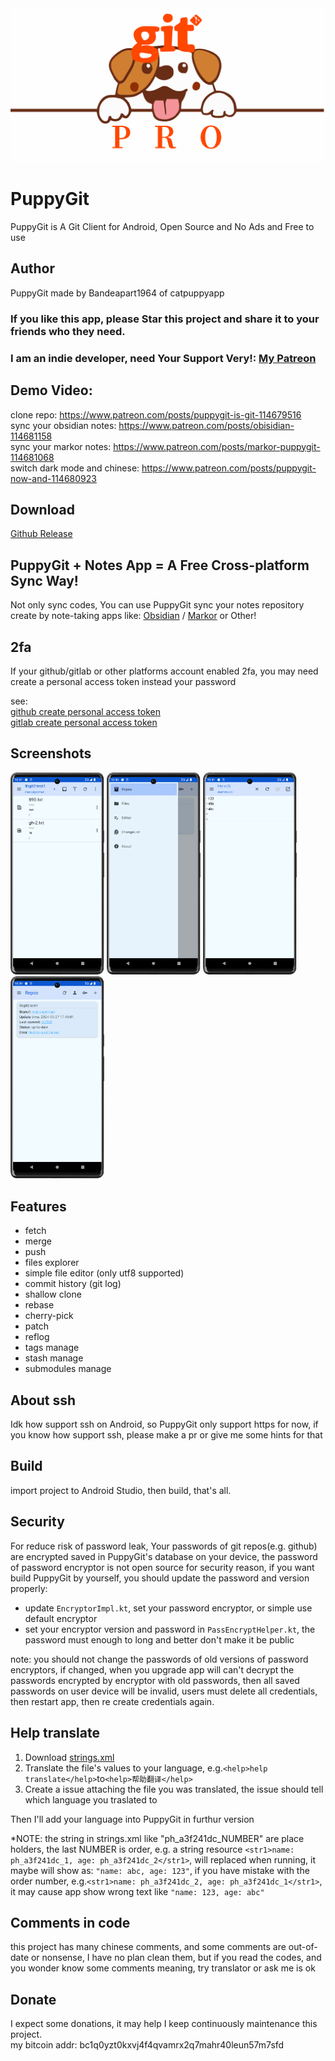 <img src="screenshots/banner.png"/>


# PuppyGit
PuppyGit is A Git Client for Android, Open Source and No Ads and Free to use


## Author
PuppyGit made by Bandeapart1964 of catpuppyapp

### If you like this app, please Star this project and share it to your friends who they need.

### I am an indie developer, need Your Support Very!: <a href=https://www.patreon.com/c/catpuppyapp>My Patreon</a>

## Demo Video:
clone repo: https://www.patreon.com/posts/puppygit-is-git-114679516<br>
sync your obsidian notes: https://www.patreon.com/posts/obisidian-114681158<br>
sync your markor notes: https://www.patreon.com/posts/markor-puppygit-114681068<br>
switch dark mode and chinese: https://www.patreon.com/posts/puppygit-now-and-114680923<br>


## Download
<a href=https://github.com/Bandeapart1964/PuppyGitPro/releases>Github Release</a>

## PuppyGit + Notes App = A Free Cross-platform Sync Way!
Not only sync codes, You can use PuppyGit sync your notes repository create by note-taking apps like: <a href="https://github.com/obsidianmd/obsidian-releases">Obsidian</a> / <a href="https://github.com/gsantner/markor">Markor</a> or Other!

## 2fa
If your github/gitlab or other platforms account enabled 2fa, you may need create a personal access token instead your password

see:<br>
<a href=https://docs.github.com/en/authentication/keeping-your-account-and-data-secure/managing-your-personal-access-tokens#creating-a-fine-grained-personal-access-token>github create personal access token</a><br>
<a href=https://docs.gitlab.com/ee/user/profile/personal_access_tokens.html#create-a-personal-access-token>gitlab create personal access token</a>


## Screenshots
<div>
<img src="screenshots/cl.png" width=150 />
<img src="screenshots/drawer.png"  width=150 />
<img src="screenshots/editor.png" width=150 />
<img src="screenshots/repos.png"  width=150  />
</div>


## Features
- fetch
- merge
- push
- files explorer
- simple file editor (only utf8 supported)
- commit history (git log)
- shallow clone
- rebase
- cherry-pick
- patch
- reflog
- tags manage
- stash manage
- submodules manage


## About ssh
Idk how support ssh on Android, so PuppyGit only support https for now, if you know how support ssh, please make a pr or give me some hints for that


## Build
import project to Android Studio, then build, that's all.


## Security
For reduce risk of password leak, Your passwords of git repos(e.g. github) are encrypted saved in PuppyGit's database on your device, the password of password encryptor is not open source for security reason, if you want build PuppyGit by yourself, you should update the password and version properly:
- update `EncryptorImpl.kt`, set your password encryptor, or simple use default encryptor
- set your encryptor version and password in `PassEncryptHelper.kt`, the password must enough to long and better don't make it be public

note: you should not change the passwords of old versions of password encryptors, if changed, when you upgrade app will can't decrypt the passwords encrypted by encryptor with old passwords, then all saved passwords on user device will be invalid, users must delete all credentials, then restart app, then re create credentials again.


## Help translate
1. Download <a href="https://github.com/Bandeapart1964/PuppyGit/blob/main/app/src/main/res/values/strings.xml">strings.xml</a>
2. Translate the file's values to your language, e.g.```<help>help translate</help>```to```<help>帮助翻译</help>```
3. Create a issue attaching the file you was translated, the issue should tell which language you traslated to

Then I'll add your language into PuppyGit in furthur version

*NOTE: the string in strings.xml like "ph_a3f241dc_NUMBER" are place holders, the last NUMBER is order, e.g. a string resource ```<str1>name: ph_a3f241dc_1, age: ph_a3f241dc_2</str1>```, will replaced when running, it maybe will show as: ```"name: abc, age: 123"```, if you have mistake with the order number, e.g.```<str1>name: ph_a3f241dc_2, age: ph_a3f241dc_1</str1>```, it may cause app show wrong text like ```"name: 123, age: abc"```


## Comments in code
this project has many chinese comments, and some comments are out-of-date or nonsense, I have no plan clean them, but if you read the codes, and you wonder know some comments meaning, try translator or ask me is ok


## Donate
I expect some donations, it may help I keep continuously maintenance this project.<br>
my bitcoin addr: bc1q0yzt0kxvj4f4qvamrx2q7mahr40leun57m7sfd
